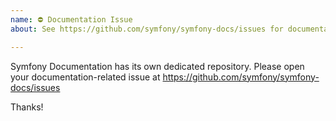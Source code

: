 ```yaml
---
name: ⛔ Documentation Issue
about: See https://github.com/symfony/symfony-docs/issues for documentation issues

---
```


Symfony Documentation has its own dedicated repository. Please open your
documentation-related issue at https://github.com/symfony/symfony-docs/issues

Thanks!